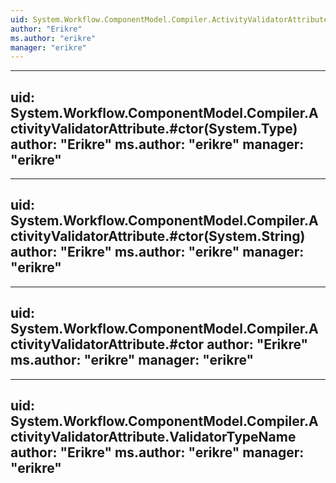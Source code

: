 ```yaml
---
uid: System.Workflow.ComponentModel.Compiler.ActivityValidatorAttribute
author: "Erikre"
ms.author: "erikre"
manager: "erikre"
---
```


---
uid: System.Workflow.ComponentModel.Compiler.ActivityValidatorAttribute.#ctor(System.Type)
author: "Erikre"
ms.author: "erikre"
manager: "erikre"
---

---
uid: System.Workflow.ComponentModel.Compiler.ActivityValidatorAttribute.#ctor(System.String)
author: "Erikre"
ms.author: "erikre"
manager: "erikre"
---

---
uid: System.Workflow.ComponentModel.Compiler.ActivityValidatorAttribute.#ctor
author: "Erikre"
ms.author: "erikre"
manager: "erikre"
---

---
uid: System.Workflow.ComponentModel.Compiler.ActivityValidatorAttribute.ValidatorTypeName
author: "Erikre"
ms.author: "erikre"
manager: "erikre"
---
